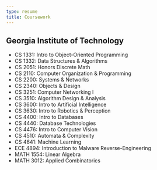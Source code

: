 ```yaml
---
type: resume
title: Coursework
---
```


## Georgia Institute of Technology

- CS 1331: Intro to Object-Oriented Programming
- CS 1332: Data Structures & Algorithms
- CS 2051: Honors Discrete Math
- CS 2110: Computer Organization & Programming
- CS 2200: Systems & Networks
- CS 2340: Objects & Design
- CS 3251: Computer Networking I
- CS 3510: Algorithm Design & Analysis
- CS 3600: Intro to Artificial Intelligence
- CS 3630: Intro to Robotics & Perception
- CS 4400: Intro to Databases
- CS 4440: Database Technologies
- CS 4476: Intro to Computer Vision
- CS 4510: Automata & Complexity
- CS 4641: Machine Learning
- ECE 4894: Introduction to Malware Reverse-Engineering
- MATH 1554: Linear Algebra
- MATH 3012: Applied Combinatorics
